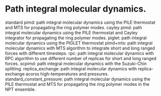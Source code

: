 Path integral molecular dynamics. 
=================================================
standard pimd: path integral molecular dynamics using the PILE thermostat and MTS for propagating the ring polymer modes.
cayley pimd: path integral molecular dynamics using the PILE thermostat and Cayley integrator for propagating the ring polymer modes.
piglet: path integral molecular dynamics using the PIGLET thermostat
pimd+mts:  path integral molecular dynamics with MTS algorithm to integrate short and long ranged forces with different timesteps.
rpc:  path integral molecular dynamics with RPC algorithm to use different number of replicas for short and long ranged forces.
scpimd:  path integral molecular dynamics with the Suzuki-Chin splitting.
replica_exchange: path integral molecular dynamics with replica-exchange acorss high-temperatures and pressures.
standard_constant_pressure: path integral molecular dynamics using the PILE thermostat and MTS for propagating the ring polymer modes in the NPT ensemble.
